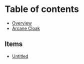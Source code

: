 # Table of contents

* [Overview](README.md)
* [Arcane Cloak](arcane-cloak.md)

## Items

* [Untitled](items/untitled.md)

